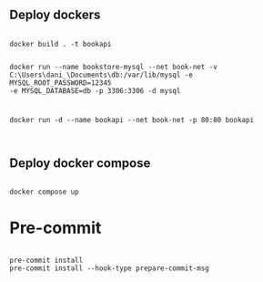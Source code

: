 

## Deploy dockers

<code>
docker build . -t bookapi

docker run --name bookstore-mysql --net book-net -v C:\Users\dani_\Documents\db:/var/lib/mysql -e MYSQL_ROOT_PASSWORD=12345 -e MYSQL_DATABASE=db -p 3306:3306 -d mysql  

docker run -d --name bookapi --net book-net -p 80:80 bookapi

</code>


## Deploy docker compose

<code>
docker compose up
</code>


# Pre-commit

<code>
pre-commit install
pre-commit install --hook-type prepare-commit-msg
</code>
